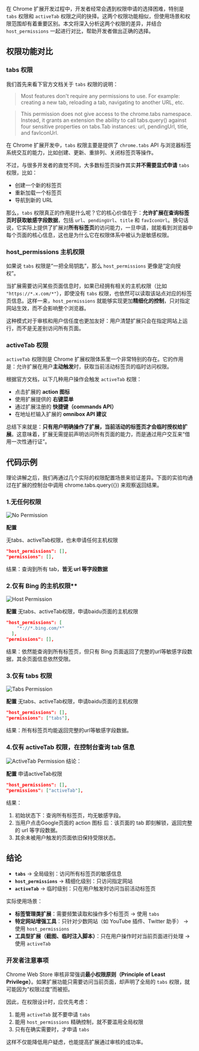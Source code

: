 在 Chrome 扩展开发过程中，开发者经常会遇到权限申请的选择困难，特别是 `tabs` 权限和 `activeTab` 权限之间的抉择。这两个权限功能相似，但使用场景和权限范围却有着重要区别。本文将深入分析这两个权限的差异，并结合 `host_permissions` 一起进行对比，帮助开发者做出正确的选择。

## 权限功能对比

### **tabs 权限**

我们首先来看下官方文档关于 `tabs` 权限的说明：

> Most features don't require any permissions to use. For example: creating a new tab, reloading a tab, navigating to another URL, etc.

> This permission does not give access to the chrome.tabs namespace. Instead, it grants an extension the ability to call tabs.query() against four sensitive properties on tabs.Tab instances: url, pendingUrl, title, and favIconUrl.

在 Chrome 扩展开发中，`tabs` 权限主要是提供了 `chrome.tabs` API 与浏览器标签系统交互的能力，比如创建、更新、重排列、关闭标签页等操作。

不过，与很多开发者的直觉不同，大多数标签页操作其实**并不需要显式申请** `tabs` 权限，比如：

- 创建一个新的标签页
- 重新加载一个标签页
- 导航到新的 URL

那么，`tabs` 权限真正的作用是什么呢？它的核心价值在于：**允许扩展在查询标签页时获取敏感字段数据**，包括 `url`、`pendingUrl`、`title` 和 `favIconUrl`。换句话说，它实际上提供了扩展对**所有标签页**的访问能力，一旦申请，就能看到浏览器中每个页面的核心信息，这也是为什么它在权限体系中被认为是敏感权限。

### **host_permissions 主机权限**

如果说 `tabs` 权限是“一把全局钥匙”，那么 `host_permissions` 更像是“定向授权”。

当扩展需要访问某些页面信息时，如果已经拥有相关的主机权限（比如 `"https://*.x.com/*"`），即使没有 `tabs` 权限，也依然可以读取该站点对应的标签页信息。这样一来，`host_permissions` 就能够实现更加**精细化的控制**，只对指定网站生效，而不会影响整个浏览器。

这种模式对于审核和用户信任度也更加友好：用户清楚扩展只会在指定网站上运行，而不是无差别访问所有页面。

### **activeTab 权限**

`activeTab` 权限则是 Chrome 扩展权限体系里一个非常特别的存在。它的作用是：允许扩展在用户**主动触发**时，获取当前活动标签页的临时访问权限。

根据官方文档，以下几种用户操作会触发 `activeTab` 权限：

- 点击扩展的 **action 图标**
- 使用扩展提供的 **右键菜单**
- 通过扩展注册的 **快捷键（commands API）**
- 在地址栏输入扩展的 **omnibox API 建议**

总结下来就是：**只有用户明确操作了扩展，当前活动的标签页才会临时授权给扩展**。这意味着，扩展无需提前声明访问所有页面的能力，而是通过用户交互来“借用一次性通行证”。

## 代码示例

理论讲解之后，我们再通过几个实际的权限配置场景来验证差异。下面的实验均通过在扩展的控制台中调用 chrome.tabs.query({}) 来观察返回结果。

### 1.无任何权限
   ![No Permission](https://storage.yzhclear.com/blog/tab-vs-activetab-1.png)

**配置**

无tabs、activeTab权限，也未申请任何主机权限
```json
"host_permissions": [],
"permissions": [],
```

结果：查询到所有 tab，**皆无 url 等字段数据**

### 2.仅有 Bing 的主机权限**
   ![Host Permission](https://storage.yzhclear.com/blog/tab-vs-activetab-2.png)

**配置**
无tabs、activeTab权限，申请baidu页面的主机权限
```json
"host_permissions": [
    "*://*.bing.com/*"
  ],
"permissions": [],
```

结果：依然能查询到所有标签页，但只有 Bing 页面返回了完整的url等敏感字段数据，其余页面信息依然受限。

### 3.仅有 tabs 权限
   ![Tabs Permission](https://storage.yzhclear.com/blog/tab-vs-activetab-3.png)

**配置**
无tabs、activeTab权限，申请baidu页面的主机权限
```json
"host_permissions": [],
"permissions": ["tabs"],
```

结果：所有标签页均能返回完整的url等敏感字段数据。

### 4.仅有 activeTab 权限，在控制台查询 tab 信息
   ![ActiveTab Permission](https://storage.yzhclear.com/blog/tab-vs-activetab-4.png)
   结论：

**配置**
申请activeTab权限
```json
"host_permissions": [],
"permissions": ["activeTab"],
```

结果：
1. 初始状态下：查询所有标签页，均无敏感字段。
2. 当用户点击Google页面的 action 图标 后：该页面的 tab 即刻解锁，返回完整的 url 等字段数据。
3. 其余未被用户触发的页面依旧保持受限状态。

## 结论

- **`tabs`** → 全局级别：访问所有标签页的敏感信息
- **`host_permissions`** → 精细化级别：只访问指定网站
- **`activeTab`** → 临时级别：只在用户触发时访问当前活动标签页

实际使用场景：

- **标签管理类扩展**：需要频繁读取和操作多个标签页 → 使用 `tabs`
- **特定网站增强工具**：只针对少数网站（如 YouTube 插件、Twitter 助手） → 使用 `host_permissions`
- **工具型扩展（截图、临时注入脚本）**：只在用户操作时对当前页面进行处理 → 使用 `activeTab`

### 开发者注意事项

Chrome Web Store 审核非常强调**最小权限原则（Principle of Least Privilege）**。如果扩展功能只需要访问当前页面，却声明了全局的 `tabs` 权限，就可能因为“权限过度”而被拒。

因此，在权限设计时，应优先考虑：

1. 能用 `activeTab` 就不要申请 `tabs`
2. 能用 `host_permissions` 精确控制，就不要滥用全局权限
3. 只有在确实需要时，才申请 `tabs`

这样不仅能降低用户疑虑，也能提高扩展通过审核的成功率。

